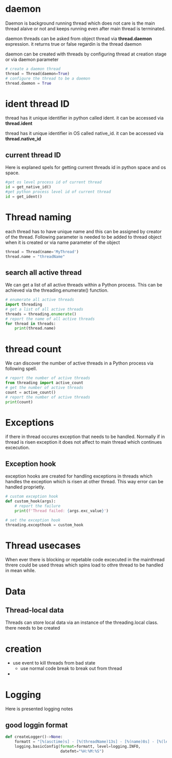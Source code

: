# daemon

Daemon is background running thread which does not care is the main thread alaive or not and keeps running even after main thread is terminated.

daemon threads can be asked from object thread via <b>thread.daemon</b> expression. it returns true or false regardin is the thread daemon

daemon can be created with threads by configuring thread at creation stage or via daemon parameter

```python
# create a daemon thread
thread = Thread(daemon=True)
# configure the thread to be a daemon
thread.daemon = True
```

# ident thread ID

thread has it unique identifier in python called ident. it can be accessed via <b>thread.ident</b> 

thread has it unique identifier in OS called native_id. it can be accessed via <b>thread.native_id</b> 

## current thread ID

Here is explaned spels for getting current threads id in python space and os space.

```python
#get os level process id of current thread
id = get_native_id()
#get python process level id of current thread
id = get_ident()
```

# Thread naming

each thread has to have unique name and this can be assigned by creator of the thread. 
Following parameter is needed to be added to thread object when it is created or via name parameter of the object

```python
thread = Thread(name='MyThread')
thread.name = "threadName"
```

## search all active thread
We can get a list of all active threads within a Python process.
This can be achieved via the threading.enumerate() function.

```python
# enumerate all active threads
import threading
# get a list of all active threads
threads = threading.enumerate()
# report the name of all active threads
for thread in threads:
    print(thread.name)
```


# thread count

We can discover the number of active threads in a Python process via following spell.

```python
# report the number of active threads
from threading import active_count
# get the number of active threads
count = active_count()
# report the number of active threads
print(count)
```


# Exceptions

if there in thread occures exception that needs to be handled. Normally if in thread is risen exception it does not affect to main thread which continues excecution.

## Exception hook

exception hooks are created for handling exceptions in threads which handles the exception which is risen at other thread. This way error can be handled proprietly.

```python
# custom exception hook
def custom_hook(args):
    # report the failure
    print(f'Thread failed: {args.exc_value}')

# set the exception hook
threading.excepthook = custom_hook
```

# Thread usecases

When ever there is blocking or repetable code excecuted in the mainthread threre could be used threas which spins load to othre thread to be handled in mean while.

# Data

## Thread-local data

Threads can store local data via an instance of the threading.local class. there needs to be created 


# creation

- use event to kill threads from bad state
    - use normal code break to break out from thread
- 

# Logging

Here is presented logging notes

## good loggin format
```python
def createLogger()->None:
    formatt = "[%(asctime)s] - [%(threadName)13s] - [%(name)8s] - [%(levelname)8s] -- %(message)s (%(filename)s:%(lineno)s)"
    logging.basicConfig(format=formatt, level=logging.INFO,
                        datefmt="%H:%M:%S")
```